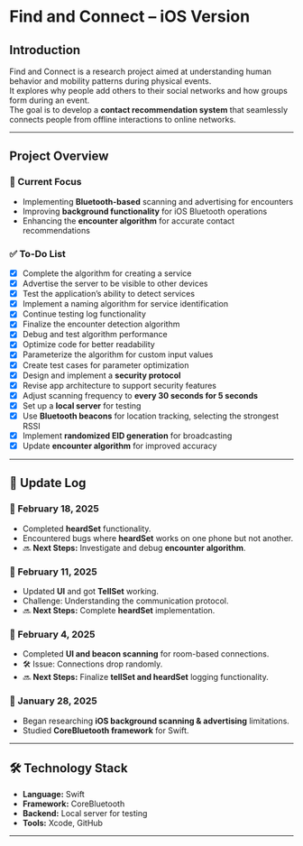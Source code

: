 # Find and Connect – iOS Version

## Introduction  
Find and Connect is a research project aimed at understanding human behavior and mobility patterns during physical events.  
It explores why people add others to their social networks and how groups form during an event.  
The goal is to develop a **contact recommendation system** that seamlessly connects people from offline interactions to online networks.  

---

## Project Overview  

### 🔹 Current Focus  
- Implementing **Bluetooth-based** scanning and advertising for encounters  
- Improving **background functionality** for iOS Bluetooth operations  
- Enhancing the **encounter algorithm** for accurate contact recommendations  

### ✅ To-Do List  
- [x] Complete the algorithm for creating a service  
- [x] Advertise the server to be visible to other devices  
- [x] Test the application’s ability to detect services  
- [x] Implement a naming algorithm for service identification  
- [x] Continue testing log functionality  
- [x] Finalize the encounter detection algorithm  
- [x] Debug and test algorithm performance  
- [x] Optimize code for better readability  
- [x] Parameterize the algorithm for custom input values  
- [x] Create test cases for parameter optimization  
- [x] Design and implement a **security protocol**  
- [x] Revise app architecture to support security features  
- [x] Adjust scanning frequency to **every 30 seconds for 5 seconds**  
- [x] Set up a **local server** for testing  
- [x] Use **Bluetooth beacons** for location tracking, selecting the strongest RSSI  
- [x] Implement **randomized EID generation** for broadcasting  
- [x] Update **encounter algorithm** for improved accuracy  

---

## 📝 Update Log

### 📅 February 18, 2025  
- Completed **heardSet** functionality.  
- Encountered bugs where **heardSet** works on one phone but not another.  
- 🔜 **Next Steps:** Investigate and debug **encounter algorithm**.  

### 📅 February 11, 2025  
- Updated **UI** and got **TellSet** working.  
- Challenge: Understanding the communication protocol.  
- 🔜 **Next Steps:** Complete **heardSet** implementation.  

### 📅 February 4, 2025  
- Completed **UI and beacon scanning** for room-based connections.  
- 🛠️ Issue: Connections drop randomly.  
- 🔜 **Next Steps:** Finalize **tellSet and heardSet** logging functionality.  

### 📅 January 28, 2025  
- Began researching **iOS background scanning & advertising** limitations.  
- Studied **CoreBluetooth framework** for Swift.  

---

## 🛠️ Technology Stack  
- **Language:** Swift  
- **Framework:** CoreBluetooth  
- **Backend:** Local server for testing  
- **Tools:** Xcode, GitHub  

---

